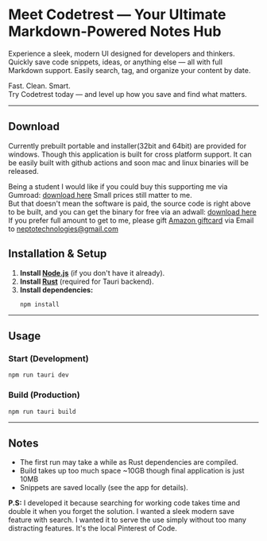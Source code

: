 # Meet Codetrest — Your Ultimate Markdown-Powered Notes Hub
Experience a sleek, modern UI designed for developers and thinkers. Quickly save code snippets, ideas, or anything else — all with full Markdown support. Easily search, tag, and organize your content by date.  

Fast. Clean. Smart.  
Try Codetrest today — and level up how you save and find what matters.  

---
## Download
Currently prebuilt portable and installer(32bit and 64bit) are provided for windows. Though this application is built for cross platform support. It can be easily built with github actions and soon mac and linux binaries will be released.  

Being a student I would like if you could buy this supporting me via Gumroad: [download here](https://electrobyte6.gumroad.com/l/onbsd) Small prices still matter to me.  
But that doesn't mean the software is paid, the source code is right above to be built, and you can get the binary for free via an adwall: [download here](https://ouo.io/pC0cFb)  
If you prefer full amount to get to me, please gift [Amazon giftcard](https://www.amazon.in/Amazon-Pay-eGift-Card-First/dp/B0BPG9HXJ2/) via Email to neptotechnologies@gmail.com
## Installation & Setup

1. **Install [Node.js](https://nodejs.org/)** (if you don't have it already).
2. **Install [Rust](https://www.rust-lang.org/tools/install)** (required for Tauri backend).
3. **Install dependencies:**
   ```
   npm install
   ```
---

## Usage

### Start (Development)
```
npm run tauri dev
```

### Build (Production)
```
npm run tauri build
```

---

## Notes
- The first run may take a while as Rust dependencies are compiled.
- Build takes up too much space ~10GB though final application is just 10MB
- Snippets are saved locally (see the app for details).

**P.S:** I developed it because searching for working code takes time and double it when you forget the solution. I wanted a sleek modern save feature with search. I wanted it to serve the use simply without too many distracting features. It's the local Pinterest of Code.

